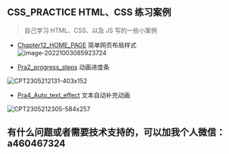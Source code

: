 ## CSS_PRACTICE  HTML、CSS 练习案例

> 自己学习 HTML、CSS、以及 JS 写的一些小案例


 -  [Chapter12_HOME_PAGE](https://github.com/Largefreedom/HTML_PRACTICE/tree/master/%E6%B7%B1%E5%85%A5%E8%A7%A3%E6%9E%90CSS/Chapter12_HOME_PAGE)  简单网页布局样式
![image-20221003085923724](https://images.zeroingpython.top//img/image-20221003085923724.png)

* [Pra2_progress_steps](https://github.com/Largefreedom/HTML_PRACTICE/tree/master/Pra2_progress_steps) 动画进度条

![CPT2305212131-403x152](https://images.zeroingpython.top//img/CPT2305212131-403x152.gif)

* [Pra4_Auto_text_effect](https://github.com/Largefreedom/HTML_PRACTICE/tree/master/Pra4_Auto_text_effect) 文本自动补充动画

![CPT2305212305-584x257](https://images.zeroingpython.top//img/CPT2305212305-584x257.gif)




## 有什么问题或者需要技术支持的，可以加我个人微信：a460467324